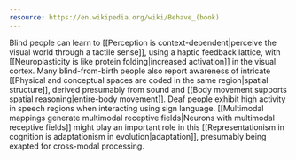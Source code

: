 ```yaml
---
resource: https://en.wikipedia.org/wiki/Behave_(book)
---
```


Blind people can learn to [[Perception is context-dependent|perceive the visual world through a tactile sense]], using a haptic feedback lattice, with [[Neuroplasticity is like protein folding|increased activation]] in the visual cortex. Many blind-from-birth people also report awareness of intricate [[Physical and conceptual spaces are coded in the same region|spatial structure]], derived presumably from sound and [[Body movement supports spatial reasoning|entire-body movement]]. Deaf people exhibit high activity in speech regions when interacting using sign language. [[Multimodal mappings generate multimodal receptive fields|Neurons with multimodal receptive fields]] might play an important role in this [[Representationism in cognition is adaptationism in evolution|adaptation]], presumably being exapted for cross-modal processing.